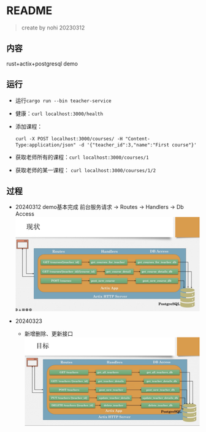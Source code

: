 # README
> create by nohi 20230312

## 内容
rust+actix+postgresql demo

## 运行
* 运行`cargo run --bin teacher-service`
* 健康：`curl localhost:3000/health`
* 添加课程：
  
  ```sheel
  curl -X POST localhost:3000/courses/ -H "Content-Type:application/json" -d '{"teacher_id":3,"name":"First course"}'
  ```
* 获取老师所有的课程：`curl localhost:3000/courses/1`
* 获取老师的某一课程： `curl localhost:3000/courses/1/2`


## 过程
* 20240312
  demo基本完成
  前台服务请求 -> Routes -> Handlers -> Db Access
  ![alt text](./asserts/image.png)

* 20240323
  * 新增删除、更新接口
  ![alt text](./asserts/20240313.png)